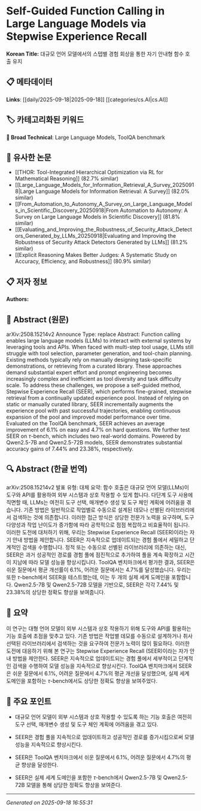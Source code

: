 
# Self-Guided Function Calling in Large Language Models via Stepwise Experience Recall

**Korean Title:** 대규모 언어 모델에서의 스텝별 경험 회상을 통한 자기 안내형 함수 호출 유지

## 📋 메타데이터

**Links**: [[daily/2025-09-18|2025-09-18]] [[categories/cs.AI|cs.AI]]

## 🏷️ 카테고리화된 키워드
**🔬 Broad Technical**: Large Language Models, ToolQA benchmark

## 🔗 유사한 논문
- [[THOR: Tool-Integrated Hierarchical Optimization via RL for Mathematical Reasoning]] (82.7% similar)
- [[Large_Language_Models_for_Information_Retrieval_A_Survey_20250918|Large Language Models for Information Retrieval: A Survey]] (82.0% similar)
- [[From_Automation_to_Autonomy_A_Survey_on_Large_Language_Models_in_Scientific_Discovery_20250918|From Automation to Autonomy: A Survey on Large Language Models in Scientific Discovery]] (81.8% similar)
- [[Evaluating_and_Improving_the_Robustness_of_Security_Attack_Detectors_Generated_by_LLMs_20250918|Evaluating and Improving the Robustness of Security Attack Detectors Generated by LLMs]] (81.2% similar)
- [[Explicit Reasoning Makes Better Judges: A Systematic Study on Accuracy, Efficiency, and Robustness]] (80.9% similar)

## 📋 저자 정보

**Authors:** 

## 📄 Abstract (원문)

arXiv:2508.15214v2 Announce Type: replace 
Abstract: Function calling enables large language models (LLMs) to interact with external systems by leveraging tools and APIs. When faced with multi-step tool usage, LLMs still struggle with tool selection, parameter generation, and tool-chain planning. Existing methods typically rely on manually designing task-specific demonstrations, or retrieving from a curated library. These approaches demand substantial expert effort and prompt engineering becomes increasingly complex and inefficient as tool diversity and task difficulty scale. To address these challenges, we propose a self-guided method, Stepwise Experience Recall (SEER), which performs fine-grained, stepwise retrieval from a continually updated experience pool. Instead of relying on static or manually curated library, SEER incrementally augments the experience pool with past successful trajectories, enabling continuous expansion of the pool and improved model performance over time. Evaluated on the ToolQA benchmark, SEER achieves an average improvement of 6.1% on easy and 4.7% on hard questions. We further test SEER on $\tau$-bench, which includes two real-world domains. Powered by Qwen2.5-7B and Qwen2.5-72B models, SEER demonstrates substantial accuracy gains of 7.44% and 23.38%, respectively.

## 🔍 Abstract (한글 번역)

arXiv:2508.15214v2 발표 유형: 대체
요약: 함수 호출은 대규모 언어 모델(LLMs)이 도구와 API를 활용하여 외부 시스템과 상호 작용할 수 있게 합니다. 다단계 도구 사용에 직면할 때, LLMs는 여전히 도구 선택, 매개변수 생성 및 도구 체인 계획에 어려움을 겪습니다. 기존 방법은 일반적으로 작업별로 수동으로 설계된 데모나 선별된 라이브러리에서 검색하는 것에 의존합니다. 이러한 접근 방식은 상당한 전문가 노력을 요구하며, 도구 다양성과 작업 난이도가 증가함에 따라 공학적으로 점점 복잡하고 비효율적이 됩니다. 이러한 도전에 대처하기 위해, 우리는 Stepwise Experience Recall (SEER)이라는 자기 안내 방법을 제안합니다. SEER은 지속적으로 업데이트되는 경험 풀에서 세밀하고 단계적인 검색을 수행합니다. 정적 또는 수동으로 선별된 라이브러리에 의존하는 대신, SEER은 과거 성공적인 경로를 경험 풀에 점진적으로 추가하여 풀을 계속 확장하고 시간이 지남에 따라 모델 성능을 향상시킵니다. ToolQA 벤치마크에서 평가한 결과, SEER은 쉬운 질문에서 평균 개선률이 6.1%, 어려운 질문에서는 4.7%를 달성했습니다. 우리는 또한 $\tau$-bench에서 SEER을 테스트했는데, 이는 두 개의 실제 세계 도메인을 포함합니다. Qwen2.5-7B 및 Qwen2.5-72B 모델을 기반으로, SEER은 각각 7.44% 및 23.38%의 상당한 정확도 향상을 보여줍니다.

## 📝 요약

이 연구는 대형 언어 모델이 외부 시스템과 상호 작용하기 위해 도구와 API를 활용하는 기능 호출에 초점을 맞추고 있다. 기존 방법은 작업별 데모를 수동으로 설계하거나 취사선택된 라이브러리에서 검색하는 것을 요구하여 전문가 노력이 많이 필요하다. 이러한 도전에 대응하기 위해 본 연구는 Stepwise Experience Recall (SEER)이라는 자가 안내 방법을 제안한다. SEER은 지속적으로 업데이트되는 경험 풀에서 세부적이고 단계적인 검색을 수행하여 모델 성능을 지속적으로 향상시킨다. ToolQA 벤치마크에서 SEER은 쉬운 질문에서 6.1%, 어려운 질문에서 4.7%의 평균 개선을 달성했으며, 실제 세계 도메인을 포함하는 $\tau$-bench에서도 상당한 정확도 향상을 보여주었다.

## 🎯 주요 포인트

- 대규모 언어 모델이 외부 시스템과 상호 작용할 수 있도록 하는 기능 호출은 여전히 도구 선택, 매개변수 생성 및 도구 체인 계획에 어려움을 겪고 있다.

- SEER은 경험 풀을 지속적으로 업데이트하고 성공적인 경로를 증가시킴으로써 모델 성능을 지속적으로 향상시킨다.

- SEER은 ToolQA 벤치마크에서 쉬운 질문에서 6.1%, 어려운 질문에서 4.7%의 평균 향상을 달성한다.

- SEER은 실제 세계 도메인을 포함한 $\tau$-bench에서 Qwen2.5-7B 및 Qwen2.5-72B 모델을 통해 상당한 정확도 향상을 보여준다.

---

*Generated on 2025-09-18 16:55:31*